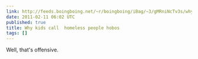 ```yaml
---
link: http://feeds.boingboing.net/~r/boingboing/iBag/~3/gMRniNcTv3s/why-kids-call-homele.html
date: 2011-02-11 06:02 UTC
published: true
title: Why kids call  homeless people hobos
tags: []
---
```


Well, that's offensive.
